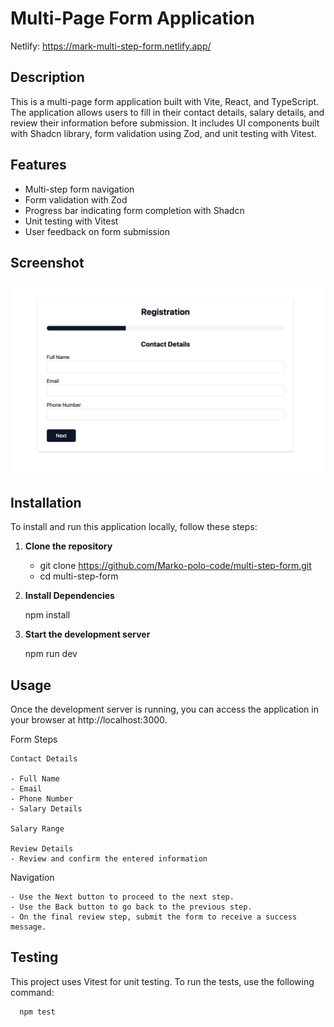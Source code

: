 # Multi-Page Form Application

Netlify: https://mark-multi-step-form.netlify.app/

## Description

This is a multi-page form application built with Vite, React, and TypeScript. The application allows users to fill in their contact details, salary details, and review their information before submission. It includes UI components built with Shadcn library, form validation using Zod, and unit testing with Vitest.

## Features

- Multi-step form navigation
- Form validation with Zod
- Progress bar indicating form completion with Shadcn
- Unit testing with Vitest
- User feedback on form submission

## Screenshot

![App Screenshot](/public/Screenshot%202024-05-27%20at%2016.43.36.png)

## Installation

To install and run this application locally, follow these steps:

1. **Clone the repository**

    - git clone https://github.com/Marko-polo-code/multi-step-form.git
    - cd multi-step-form

2. **Install Dependencies**

    npm install

3. **Start the development server**

    npm run dev


## Usage

  Once the development server is running, you can access the application in your browser at http://localhost:3000.

  Form Steps

    Contact Details

    - Full Name
    - Email
    - Phone Number
    - Salary Details

    Salary Range

    Review Details
    - Review and confirm the entered information

  Navigation

    - Use the Next button to proceed to the next step.
    - Use the Back button to go back to the previous step.
    - On the final review step, submit the form to receive a success message.


## Testing

  This project uses Vitest for unit testing. To run the tests, use the following command:

      npm test
